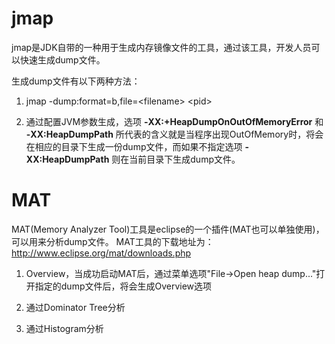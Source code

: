 #  jmap
jmap是JDK自带的一种用于生成内存镜像文件的工具，通过该工具，开发人员可以快速生成dump文件。

生成dump文件有以下两种方法：
1. jmap -dump:format=b,file=\<filename\> \<pid\>

2. 通过配置JVM参数生成，选项 **-XX:+HeapDumpOnOutOfMemoryError** 和 **-XX:HeapDumpPath** 所代表的含义就是当程序出现OutOfMemory时，将会在相应的目录下生成一份dump文件，而如果不指定选项 **-XX:HeapDumpPath** 则在当前目录下生成dump文件。

# MAT
MAT(Memory Analyzer Tool)工具是eclipse的一个插件(MAT也可以单独使用)，可以用来分析dump文件。
MAT工具的下载地址为：http://www.eclipse.org/mat/downloads.php

1. Overview，当成功启动MAT后，通过菜单选项"File->Open heap dump..."打开指定的dump文件后，将会生成Overview选项

2. 通过Dominator Tree分析

3. 通过Histogram分析
